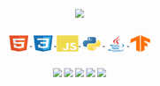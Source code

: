 <div align="center">
    <a href="https://beacons.ai/vribeirodev">
    <img height="180em" src="https://github-readme-stats.vercel.app/api?username=vribeirodev&show_icons=true&theme=tokyonight&include_all_commits=true&count_private=true"/>
</div>
    
##

<div align="center" style="margin: 10px;">
    <img align="center" alt="HTML" height="30" width="40" src="https://raw.githubusercontent.com/devicons/devicon/master/icons/html5/html5-original.svg">
    <img align="center" alt="CSS" height="30" width="40" src="https://raw.githubusercontent.com/devicons/devicon/master/icons/css3/css3-original.svg">
    <img align="center" alt="JS" height="30" width="40" src="https://raw.githubusercontent.com/devicons/devicon/master/icons/javascript/javascript-plain.svg">
    <img align="center" alt="Python" height="30" width="40" src="https://raw.githubusercontent.com/devicons/devicon/master/icons/python/python-original.svg">
    <img align="center" alt="Java" height="30" width="40" src="https://raw.githubusercontent.com/devicons/devicon/master/icons/java/java-original.svg">
    <img align="center" alt="TF" height="30" width="40" src="https://raw.githubusercontent.com/devicons/devicon/master/icons/tensorflow/tensorflow-original.svg">
</div>
    

##

<div align="center" style="margin: 10px;"> 
    <a href="" target="_blank"><img src="https://img.shields.io/badge/-Instagram-blueviolet?style=for-the-badge&logo=instagram&logoColor=white" target="_blank"></a>
    <a href="" target="_blank"><img src="https://img.shields.io/badge/Discord-7289DA?style=for-the-badge&logo=discord&logoColor=white" target="_blank"></a> 
    <a href="" target="_blank"><img src="https://img.shields.io/badge/-Gmail-red?style=for-the-badge&logo=gmail&logoColor=white" target="_blank"></a>
    <a href="" target="_blank"><img src="https://img.shields.io/badge/-LinkedIn-%230077B5?style=for-the-badge&logo=linkedin&logoColor=white" target="_blank"></a> 
    <a href="" target="_blank"><img src="https://img.shields.io/badge/-Twitter-blue?style=for-the-badge&logo=twitter&logoColor=white" target="_blank"></a> 
</div>
